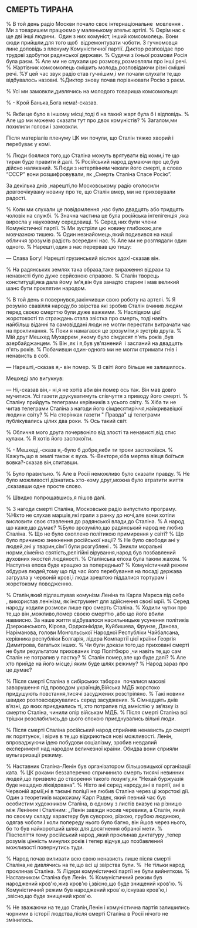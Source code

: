 ## СМЕРТЬ ТИРАНА

% В той день радіо Москви почало своє інтернаціональне  мовлення .
Ми з товаришем працюємо у маленькому ательє артілі.
% Окрім нас є ще дві інші людини.
 Один з них комуніст, інший комсомолець.
Вони сюди прийшли,для того щоб  відремонтувати чоботи.
З гучномовця лине доповідь з пленуму Комуністичної партії.
Диктор розповідає про трудові здобутки радянської держави.
% Судячи з їхньої розмови Росія була раєм.
% Але ми не слухали цю розмову,розмовляли про інші речі.
% Жартівник комсомолець смішить молодь,розповідаючи різні смішні речі.
%У цей час звук радіо став гучнішим,і ми почали слухати те,що відбувалось назовні.
%Диктор знову почав порівнювати Росію з раєм.

% Усі ми замовкли,дивлячись на молодого товариша комсомольця:

% - Крой Банька,Бога нема!-сказав.

% Якби це було в іншому місці,тоді б на такий жарт була б і відповідь.
% Але що ми можемо сказати тут про двох комуністів?
% Загалом,ми похилили голови і замовкли.

Після матеріалів пленуму ЦК ми почули, що Сталін тяжко хворий і перебуває у комі.

% Люди боялися того,що Сталіна можуть врятувати від коми,і те що тиран буде правити й далі.
% Російський народ думаючи про це,був дійсно наляканий.
%Люди з нетерпінням чекали його смерті, а слово “СССР” вони розшифровували, як „Смерть Сталіна Спасе Росію”. 

За декілька днів ,нарешті,по Московському радіо оголосили довгоочікувану новину про те, що Сталін вмер, ми не приховували радості.

% Коли ми слухали це повідомлення ,нас було двадцять або тридцять чоловік на службі.
% Значна частина це була російська інтелігенція ,яка виросла у науковому середовищі.
% Серед них були члени Комуністичної партії.
% Ми зустріли цю новину глибокою,але мовчазною тишею.
% Один незнайомець,який подивився на наші обличчя зрозумів радість всередині нас.
% Але ми не розглядали один одного.
% Нарешті,один з нас перервав цю тишу:

— Слава Богу!
Нарешті грузинський віслюк здох!-сказав він.

% На радянських землях така образа,таке вираження відрази та ненависті було дуже серйозною справою.
% Сталін творець конституції,яка дала йому ім'я,він був занадто старим і мав великий шанс бути проклятим народом.

% В той день я повернувся,закінчивши свою роботу на артелі.
% Я розумію свавілля народу,бо звірства які зробив Сталін вчинив людям перед своєю смерттю були дуже важкими.
% Наслідком цієї жорстокості та страждань стала звістка про смерть, тоді навіть найбільш віданні та cамовіддані люди не могли перестати витрачати час на проклинання.
% Поки я намагався це зрозуміти,я зустрів друга.
% Мій друг Мешхед Мухаррем ,якому було сімдесят п'ять років ,був азербайджанцем.
% Він ,як і я,був ув'язнений  і засланий на двадцять п'ять років.
% Побачивши один-одного ми не могли стримати гнів і ненависть в собі.

— Нарешті,-сказав я,- він помер.
% В світі його більше не залишилось.

Мешхеді зло вигукнув:

— Ні,-сказав він,- ні,я не хотів аби він помер ось так.
Він мав довго мучитися.
Усі газети друкуватимуть співчуття з приводу його смерті.
% Сталіну прийдуть телеграми керівників з усього світу.
% Хіба ти не читав телеграми Сталіна з нагоди його сімдесятиріччя,найкривавішої людини світу?
% На сторінках газети " Правда" ці телеграми публікувались цілих два роки.
% Ось такий світ.

% Обличчя мого друга почервоніло від злості та ненависті,від стис кулаки.
% Я хотів його заспокоїти.

% - Мешхеді,-сказв я,-було б добре,якби ти трохи заспокоївся.
% Кажуть,що в землі також є вуха.
%-Векторе,хіба мертва вівця боїться вовка?-сказав він,спитавши.

% Було правильно.
% Але в Росії неможливо було сказати правду.
% Не було можливості дізнатись хто-кому друг,можна було втратити життя ,сказавши одне просте слово.

% Швидко попрощавшись,я пішов далі.

% З нагоди смерті Сталіна, Московське радіо випустило програму.
%Ніхто не слухав маршів,які грали з ранку до ночі,але вони хотіли висловити своє ставлення до радянської влади,до Сталіна.
% А народ  що каже,що думає?
%Було зрозуміло,що радянський народ не любив Сталіна.
% Що не було охоплено політикою примирення у світі?
% Що було причиною зникнення російської нації?
% Не було свободи ані у людей,ані у тварин,сім'ї були розгублені .
% Зникли моральні норми,сімейна святість,релігійні вірування,народ був позбавлений духовних якостей людяності.
% Сталінська епоха була таким жахом.
% Наступна епоха буде кращою за попереднью?
% Комуністичний режим обдурив людей,тому що під час його перебування на посаді держава загрузла у червоній крові,і люди зрештою піддалися тортурам і жорстокому поводженню.

% Сталін,який підлаштував комунізм Леніна та Карла Маркса під себе , використав ленінізм, як інструмент для здійснення своєї мрії.
% Серед народу ходили розмови лише про смерть Сталіна.
% Ходили чутки про те,що він ,можливо,помер своєю смерттю ,або що його вбили навмисно.
За наше життя відбувалося насильницьке усунення політиків Дзержинського, Кірова, Орджонікідзе, Куйбишева, Фрунзе, Данова, Наріманова, голови Монгольської Народної Республіки Чайбалсана, керівника республіки Болгарія, лідера Компартії цієї країни Георгія Димитрова, багатьох інших.
% Чи були докази того,що приховані смерті не були результатом прихованих ігор Політбюро ,чи навіть те,що сам Сталін не потрапив у пастку?
% Сталін помер,але що буде далі?
% Але хто прийде на його місце,і яким буде шлях режиму?
% Народ зараз про це думає?

% Після смерті Сталіна в сибірських таборах  почалися масові заворушення під проводом українців,Війська МДБ жорстоко придушують повстання,тисячі засуджених розстріляно.
% Такі новини швидко розповсюджувались серед засуджених.
% Сімнадцять днів в’язні, до яких приєднались ті, хто потрапив під амністію у зв’язку із смертю Сталіна, чинили опір військам МДБ.
% Після смерті Сталіна всі трішки розслабились,до цього спокою приєднувались вільні люди.

% Після смерті Сталіна російський народ сприйняв ненависть до смерті як порятунок, і вірив в те,що відкриються нові можливості.
Ленін, впроваджуючи ідею побудови соціалізму, зробив невдалий експеримент над народом величезної країни.
Обидва вони сприяли вульгаризації режиму.

% Наставник Сталіна-Ленін був організатором більшовицької організації ката.
% ЦК роками беззаперечно спричинило смерть тисячі невинних людей,що призвело до створення такого лозунгу,як "Нехай буржуазія буде нещадно ліквідована".
% Ніхто ані серед народу,ані в партії, ані в Червоній армії,ні в таємні поліції не любив Сталіна через ці жорстокі дії.
Один з теоретиків марксизму Карл Радек, який певний час був особистим художником Сталіна, в одному з листів вказує на різницю між Леніним і Сталіним: „Ленін завжди носив черевики, а Сталін, який по своєму складу характеру був суворою, різкою, грубою людиною, одягав чоботи.І коли попереду нього було багно, він йшов через нього, бо то був найкоротший шлях для досягнення обраної мети.
% Півстоліття тому російський народ ,який проклинав диктатуру ,тепер розумів цінність минулих років і тепер відчув,що позбавлений можливості повернутись туди.

% Народ почав виливати всю свою ненависть лише після смерті Сталіна,не дивлячись на те,що всі ці звірства були.
%  Не тільки народ проклинав Сталіна.
% Лідери комуністичної партії не були вийнятком.
% Наставником Сталіна був Ленін.
% Комуністичний режим був народжений кров'ю,жив кров'ю і,звісно,що буде знищений кров'ю.
% Комуністичний режим був народжений кров'ю,існував кров'ю,і ,звісно,що буде знищений кров'ю.

% Не зважаючи на те,що Сталін,Ленін і комуністична партія залишились чорними в історії людства,після смерті Сталіна в Росії нічого не змінилось.
